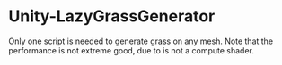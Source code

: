 # Unity-LazyGrassGenerator
Only one script is needed to generate grass on any mesh. Note that the performance is not extreme good, due to is not a compute shader.
